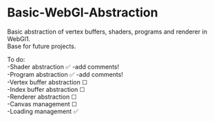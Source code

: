# Basic-WebGl-Abstraction

Basic abstraction of vertex buffers, shaders, programs and renderer in WebGl1.  
Base for future projects.

To do:  
-Shader abstraction ✅ -add comments!  
-Program abstraction ✅ -add comments!   
-Vertex buffer abstraction ☐  
-Index buffer abstraction ☐  
-Renderer abstraction ☐    
-Canvas management ☐  
-Loading management ✅        
